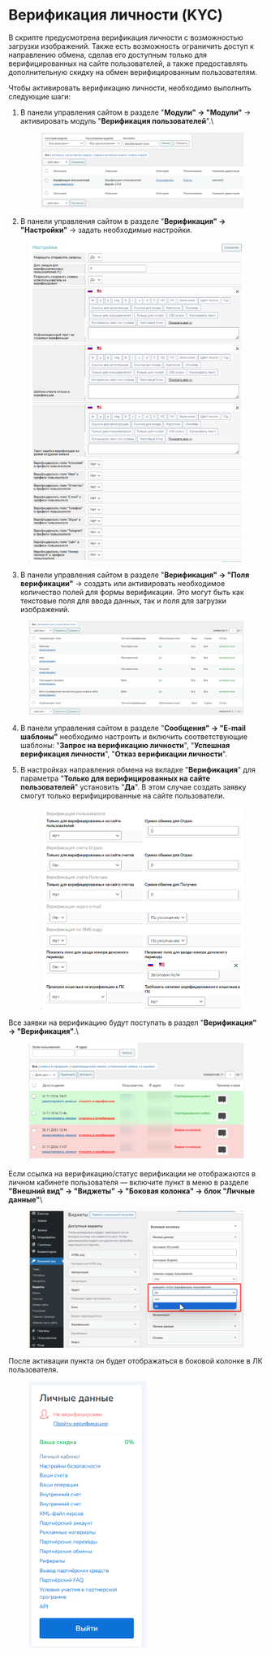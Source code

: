 # Верификация личности (KYC)

В скрипте предусмотрена верификация личности с возможностью загрузки изображений. Также есть возможность ограничить доступ к направлению обмена, сделав его доступным только для верифицированных на сайте пользователей, а также предоставлять дополнительную скидку на обмен верифицированным пользователям.

Чтобы активировать верификацию личности, необходимо выполнить следующие шаги:

1.  В панели управления сайтом в разделе "**Модули" → "Модули"** → активировать модуль "**Верификация пользователей**".\


    <figure><img src="../../.gitbook/assets/image (965).png" alt=""><figcaption></figcaption></figure>
2. В панели управления сайтом в разделе "**Верификация" → "Настройки"** → задать необходимые настройки.

<figure><img src="../../.gitbook/assets/image (150).png" alt=""><figcaption></figcaption></figure>

3. В панели управления сайтом в разделе "**Верификация" → "Поля верификации"** → создать или активировать необходимое количество полей для формы верификации. Это могут быть как текстовые поля для ввода данных, так и поля для загрузки изображений.

<figure><img src="../../.gitbook/assets/image (853).png" alt=""><figcaption></figcaption></figure>

4. В панели управления сайтом в разделе "**Сообщения" → "E-mail шаблоны"** необходимо настроить и включить соответствующие шаблоны: "**Запрос на верификацию личности**", "**Успешная верификация личности**", "**Отказ верификации личности**".
5.  В настройках направления обмена на вкладке "**Верификация**" для параметра "**Только для верифицированных на сайте пользователей**" установить "**Да**". В этом случае создать заявку смогут только верифицированные на сайте пользователи.

    <figure><img src="../../.gitbook/assets/image (151).png" alt=""><figcaption></figcaption></figure>

Все заявки на верификацию будут поступать в раздел "**Верификация" → "Верификация"**.\


<figure><img src="../../.gitbook/assets/image (152).png" alt=""><figcaption></figcaption></figure>

Если ссылка на верификацию/статус верификации не отображаются в личном кабинете пользователя — включите пункт в меню в разделе **"Внешний вид" -> "Виджеты" -> "Боковая колонка" -> блок "Личные данные"**\


<figure><img src="../../.gitbook/assets/image (153).png" alt=""><figcaption></figcaption></figure>

После активации пункта он будет отображаться в боковой колонке в ЛК пользователя.

<figure><img src="../../.gitbook/assets/image (1334).png" alt="" width="232"><figcaption></figcaption></figure>
